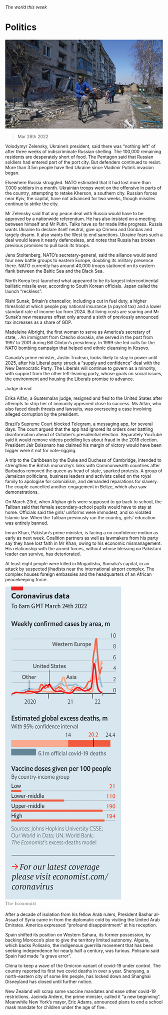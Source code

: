 ###### The world this week

# Politics 

#####  

![image](images/20220326_WWP003_0.jpg) 

> Mar 26th 2022 

Volodymyr Zelensky, Ukraine’s president, said there was “nothing left” of  after three weeks of indiscriminate Russian shelling. The 100,000 remaining residents are desperately short of food. The Pentagon said that Russian soldiers had entered part of the port city. But defenders continued to resist. More than 3.5m people have fled Ukraine since Vladimir Putin’s invasion began.


Elsewhere Russia struggled. NATO estimated that it had lost more than 7,000 soldiers in a month. Ukrainian troops went on the offensive in parts of the country, attempting to retake Kherson, a southern city. Russian forces near Kyiv, the capital, have not advanced for two weeks, though missiles continue to strike the city.

Mr Zelensky said that any peace deal with Russia would have to be approved by a nationwide referendum. He has also insisted on a meeting between himself and Mr Putin. Talks have so far made little progress. Russia wants Ukraine to declare itself neutral, give up Crimea and Donbas and largely disarm. It also wants the West to end sanctions. Ukraine fears such a deal would leave it nearly defenceless, and notes that Russia has broken previous promises to pull back its troops.

Jens Stoltenberg, NATO’s secretary-general, said the alliance would send four new battle groups to eastern Europe, doubling its military presence there. NATO currently has around 40,000 troops stationed on its eastern flank between the Baltic Sea and the Black Sea.

North Korea test-launched what appeared to be its largest intercontinental ballistic missile ever, according to South Korean officials. Japan called the launch “reckless”.

Rishi Sunak, Britain’s chancellor,  including a cut in fuel duty, a higher threshold at which people pay national insurance (a payroll tax) and a lower standard rate of income tax from 2024. But living costs are soaring and Mr Sunak’s new measures offset only around a sixth of previously announced tax increases as a share of GDP.

Madeleine Albright, the first woman to serve as America’s secretary of state, . An immigrant from Czecho slovakia, she served in the post from 1997 to 2001 during Bill Clinton’s presidency. In 1999 she led calls for the NATO bombing campaign that helped end ethnic cleansing in Kosovo.

Canada’s prime minister, Justin Trudeau, looks likely to stay in power until 2025, after his Liberal party struck a “supply and confidence” deal with the New Democratic Party. The Liberals will continue to govern as a minority, with support from the other left-leaning party, whose goals on social issues, the environment and housing the Liberals promise to advance.

Judge dread

Erika Aifán, a Guatemalan judge, resigned and fled to the United States after attempts to strip her of immunity appeared close to success. Ms Aifán, who also faced death threats and lawsuits, was overseeing a case involving alleged corruption by the president.

Brazil’s Supreme Court blocked Telegram, a messaging app, for several days. The court argued that the app had ignored its orders over battling disinformation ahead of October’s presidential election. Separately YouTube said it would remove videos peddling lies about fraud in the 2018 election. President Jair Bolsonaro has claimed his margin of victory would have been bigger were it not for vote-rigging.

A trip to the Caribbean by the Duke and Duchess of Cambridge, intended to strengthen the British monarchy’s links with Commonwealth countries after Barbados removed the queen as head of state, sparked protests. A group of Jamaican politicians, business leaders and activists called on the royal family to apologise for colonialism, and demanded reparations for slavery. The couple cancelled another engagement in Belize, which also saw demonstrations.

On March 23rd, when Afghan girls were supposed to go back to school, the Taliban said that female secondary-school pupils would have to stay at home. Officials said the girls’ uniforms were immodest, and so violated Islamic law. When the Taliban previously ran the country, girls’ education was entirely banned.

Imran Khan, Pakistan’s prime minister, is facing a no confidence motion as early as next week. Coalition partners as well as lawmakers from his party say they have lost faith in Mr Khan, owing to his economic mismanagement. His relationship with the armed forces, without whose blessing no Pakistani leader can survive, has deteriorated.

At least eight people were killed in Mogadishu, Somalia’s capital, in an attack by suspected jihadists near the international airport complex. The complex houses foreign embassies and the headquarters of an African peacekeeping force.

![image](images/20220326_WWC101.png) 


After a decade of isolation from his fellow Arab rulers, President Bashar al-Assad of Syria came in from the diplomatic cold by visiting the United Arab Emirates. America expressed “profound disappointment” at his reception.

Spain shifted its position on Western Sahara, its former possession, by backing Morocco’s plan to give the territory limited autonomy. Algeria, which backs Polisario, the indigenous guerrilla movement that has been seeking independence for nearly half a century, was furious. Polisario said Spain had made “a grave error”.

China  to keep a wave of the Omicron variant of covid-19 under control. The country reported its first two covid deaths in over a year. Shenyang, a north-eastern city of some 9m people, has locked down and Shanghai Disneyland has closed until further notice.

New Zealand will scrap some vaccine mandates and ease other covid-19 restrictions. Jacinda Ardern, the prime minister, called it “a new beginning”. Meanwhile New York’s mayor, Eric Adams, announced plans to end a school mask mandate for children under the age of five.

